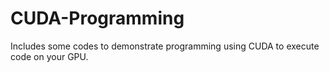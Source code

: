 # CUDA-Programming
Includes some codes to demonstrate programming using CUDA to execute code on your GPU.
